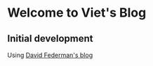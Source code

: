 # Welcome to Viet's Blog

## Initial development
Using [David Federman's blog](https://dfederm.com/creating-a-blog-using-github-pages/)